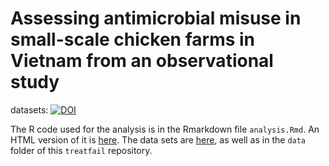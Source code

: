 # Assessing antimicrobial misuse in small-scale chicken farms in Vietnam from an observational study

datasets: [![DOI](https://zenodo.org/badge/177768619.svg)](https://zenodo.org/badge/latestdoi/177768619)

The R code used for the analysis is in the Rmarkdown file `analysis.Rmd`. An HTML version of it is [here](http://rpubs.com/choisy/amrchickfarms). The data sets are [here](https://osf.io/2t57r), as well as in the `data` folder of this `treatfail` repository.

